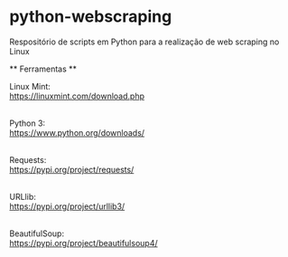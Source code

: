 # python-webscraping
Respositório de scripts em Python para a realização de web scraping no Linux



** Ferramentas **

Linux Mint: <br>
https://linuxmint.com/download.php <br><br>

Python 3: <br>
https://www.python.org/downloads/ <br><br>

Requests: <br>
https://pypi.org/project/requests/ <br><br>

URLlib: <br>
https://pypi.org/project/urllib3/ <br><br>

BeautifulSoup: <br>
https://pypi.org/project/beautifulsoup4/
